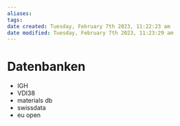 ```yaml
---
aliases: 
tags: 
date created: Tuesday, February 7th 2023, 11:22:23 am
date modified: Tuesday, February 7th 2023, 11:23:29 am
---
```


# Datenbanken

- IGH
- VDI38
- materials db
- swissdata
- eu open
